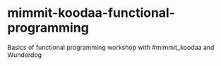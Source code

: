 # mimmit-koodaa-functional-programming
Basics of functional programming workshop with #mimmit_koodaa and Wunderdog
